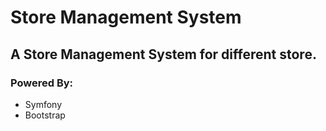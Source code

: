# Store Management System
## A Store Management System for different store.
### Powered By:
- Symfony
- Bootstrap
